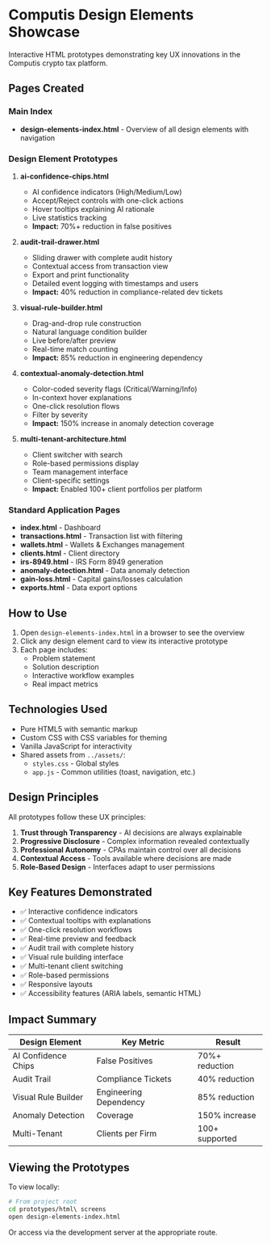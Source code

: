# Computis Design Elements Showcase

Interactive HTML prototypes demonstrating key UX innovations in the Computis crypto tax platform.

## Pages Created

### Main Index
- **design-elements-index.html** - Overview of all design elements with navigation

### Design Element Prototypes

1. **ai-confidence-chips.html**
   - AI confidence indicators (High/Medium/Low)
   - Accept/Reject controls with one-click actions
   - Hover tooltips explaining AI rationale
   - Live statistics tracking
   - **Impact:** 70%+ reduction in false positives

2. **audit-trail-drawer.html**
   - Sliding drawer with complete audit history
   - Contextual access from transaction view
   - Export and print functionality
   - Detailed event logging with timestamps and users
   - **Impact:** 40% reduction in compliance-related dev tickets

3. **visual-rule-builder.html**
   - Drag-and-drop rule construction
   - Natural language condition builder
   - Live before/after preview
   - Real-time match counting
   - **Impact:** 85% reduction in engineering dependency

4. **contextual-anomaly-detection.html**
   - Color-coded severity flags (Critical/Warning/Info)
   - In-context hover explanations
   - One-click resolution flows
   - Filter by severity
   - **Impact:** 150% increase in anomaly detection coverage

5. **multi-tenant-architecture.html**
   - Client switcher with search
   - Role-based permissions display
   - Team management interface
   - Client-specific settings
   - **Impact:** Enabled 100+ client portfolios per platform

### Standard Application Pages

- **index.html** - Dashboard
- **transactions.html** - Transaction list with filtering
- **wallets.html** - Wallets & Exchanges management
- **clients.html** - Client directory
- **irs-8949.html** - IRS Form 8949 generation
- **anomaly-detection.html** - Data anomaly detection
- **gain-loss.html** - Capital gains/losses calculation
- **exports.html** - Data export options

## How to Use

1. Open `design-elements-index.html` in a browser to see the overview
2. Click any design element card to view its interactive prototype
3. Each page includes:
   - Problem statement
   - Solution description
   - Interactive workflow examples
   - Real impact metrics

## Technologies Used

- Pure HTML5 with semantic markup
- Custom CSS with CSS variables for theming
- Vanilla JavaScript for interactivity
- Shared assets from `../assets/`:
  - `styles.css` - Global styles
  - `app.js` - Common utilities (toast, navigation, etc.)

## Design Principles

All prototypes follow these UX principles:

1. **Trust through Transparency** - AI decisions are always explainable
2. **Progressive Disclosure** - Complex information revealed contextually
3. **Professional Autonomy** - CPAs maintain control over all decisions
4. **Contextual Access** - Tools available where decisions are made
5. **Role-Based Design** - Interfaces adapt to user permissions

## Key Features Demonstrated

- ✅ Interactive confidence indicators
- ✅ Contextual tooltips with explanations
- ✅ One-click resolution workflows
- ✅ Real-time preview and feedback
- ✅ Audit trail with complete history
- ✅ Visual rule building interface
- ✅ Multi-tenant client switching
- ✅ Role-based permissions
- ✅ Responsive layouts
- ✅ Accessibility features (ARIA labels, semantic HTML)

## Impact Summary

| Design Element | Key Metric | Result |
|---------------|------------|--------|
| AI Confidence Chips | False Positives | 70%+ reduction |
| Audit Trail | Compliance Tickets | 40% reduction |
| Visual Rule Builder | Engineering Dependency | 85% reduction |
| Anomaly Detection | Coverage | 150% increase |
| Multi-Tenant | Clients per Firm | 100+ supported |

## Viewing the Prototypes

To view locally:
```bash
# From project root
cd prototypes/html\ screens
open design-elements-index.html
```

Or access via the development server at the appropriate route.
